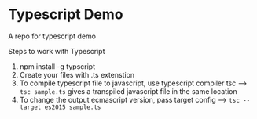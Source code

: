 # Typescript Demo
A repo for typescript demo

Steps to work with Typescript
1. npm install -g typscript
2. Create your files with .ts extenstion
3. To compile typescript file to javascript, use typescript compiler tsc --> `tsc sample.ts` gives a transpiled javascript file in the same location
4. To change the output ecmascript version, pass target config --> `tsc --target es2015 sample.ts`
